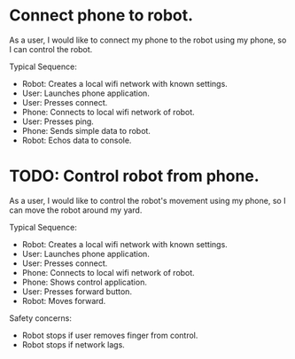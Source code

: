 # Connect phone to robot.
As a user, I would like to connect my phone to the robot using my phone, so I can control the robot.

Typical Sequence:
* Robot: Creates a local wifi network with known settings.
* User: Launches phone application.
* User: Presses connect.
* Phone: Connects to local wifi network of robot.
* User: Presses ping.
* Phone: Sends simple data to robot.
* Robot: Echos data to console.

# TODO: Control robot from phone.
As a user, I would like to control the robot's movement using my phone, so I can move the robot around my yard.

Typical Sequence:
* Robot: Creates a local wifi network with known settings.
* User: Launches phone application.
* User: Presses connect.
* Phone: Connects to local wifi network of robot.
* Phone: Shows control application.
* User: Presses forward button.
* Robot: Moves forward.

Safety concerns:
* Robot stops if user removes finger from control.
* Robot stops if network lags.



